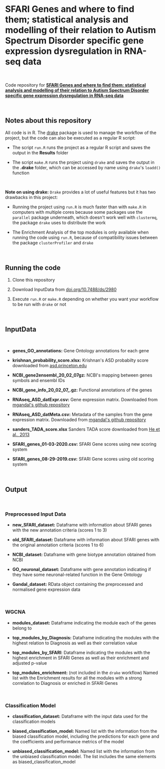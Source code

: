 # SFARI Genes and where to find them; statistical analysis and modelling of their relation to Autism Spectrum Disorder specific gene expression dysregulation in RNA-seq data

<br>

Code repository for **[SFARI Genes and where to find them; statistical analysis and modelling of their relation to Autism Spectrum Disorder specific gene expression dysregulation in RNA-seq data](https://doi.org/10.1101/2021.01.29.428754)**

<br>

## Notes about this repository

All code is in R. The [drake](https://github.com/ropensci/drake) package is used to manage the workflow of the project, but the code can also be executed as a regular R script:

- The script `run.R` runs the project as a regular R script and saves the output in the **Results** folder

- The script `make.R` runs the project using `drake` and saves the output in the **.drake** folder, which can be accessed by name using `drake`'s `loadd()` function

<br>

**Note on using drake:** `Drake` provides a lot of useful features but it has two drawbacks in this project:

- Running the project using `run.R` is much faster than with `make.R` in computers with multiple cores because some packages use the `parallel` package underneath, which doesn't work well with `clustermq`, the package `drake` uses to distribute the work

- The Enrichment Analysis of the top modules is only available when running the code using `run.R`, because of compatibility issues between the package `clusterProfiler` and `drake`

<br>

## Running the code

1. Clone this repository

2. Download InputData from [doi.org/10.7488/ds/2980](https://doi.org/10.7488/ds/2980)

3. Execute `run.R` or `make.R` depending on whether you want your workflow to be run with `drake` or not

<br>

## InputData

<br>

- **genes_GO_annotations:** Gene Ontology annotations for each gene

- **krishnan_probability_score.xlsx:** Krishnan's ASD probabilty score downloaded from [asd.princeton.edu](http://asd.princeton.edu/)

- **NCBI_gene2ensembl_20_02_07gz:** NCBI's mapping between genes symbols and ensembl IDs

- **NCBI_gene_info_20_02_07_.gz:** Functional annotations of the genes

- **RNAseq_ASD_datExpr.csv:** Gene expression matrix. Downloaded from [mgandal's github repository](https://github.com/mgandal/Shared-molecular-neuropathology-across-major-psychiatric-disorders-parallels-polygenic-overlap)

- **RNAseq_ASD_datMeta.csv:** Metadata of the samples from the gene expression matrix. Downloaded from [mgandal's github repository](https://github.com/mgandal/Shared-molecular-neuropathology-across-major-psychiatric-disorders-parallels-polygenic-overlap)

- **sanders_TADA_score.xlsx** Sanders TADA score downloaded from [He et al., 2013](https://doi.org/10.1371/journal.pgen.1003671)

- **SFARI_genes_01-03-2020.csv:** SFARI Gene scores using new scoring system

- **SFARI_genes_08-29-2019.csv:** SFARI Gene scores using old scoring system

<br>

## Output

<br>

### Preprocessed Input Data

- **new_SFARI_dataset:** Dataframe with information about SFARI genes with the new annotation criteria (scores 1 to 3)

- **old_SFARI_dataset:** Dataframe with information about SFARI genes with the original annotation criteria (scores 1 to 6)

- **NCBI_dataset:** Dataframe with gene biotype annotation obtained from NCBI

- **GO_neuronal_dataset:** Dataframe with gene annotation indicating if they have some neuronal-related function in the Gene Ontology

- **Gandal_dataset:** RData object containing the preprocessed and normalised gene expression data

<br>

### WGCNA

- **modules_dataset:** Dataframe indicating the module each of the genes belong to

- **top_modules_by_Diagnosis:** Dataframe indicating the modules with the highest relation to Diagnosis as well as their correlation value

- **top_modules_by_SFARI**: Dataframe indicating the modules with the highest enrichment in SFARI Genes as well as their enrichment and adjusted p-value

- **top_modules_enrichment:** (not included in the `drake` workflow) Named list with the Enrichment results for all the modules with a strong correlation to Diagnosis or enriched in SFARI Genes

<br>

### Classification Model

- **classification_dataset:** Dataframe with the input data used for the classification models

- **biased_classification_model:** Named list with the information from the biased classification model, including the predictions for each gene and the coefficients and performance metrics of the model

- **unbiased_classification_model:** Named list with the information from the unbiased classification model. The list includes the same elements as biased_classification_model

